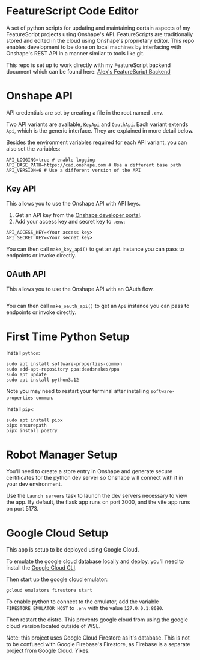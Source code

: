 # FeatureScript Code Editor

A set of python scripts for updating and maintaining certain aspects of my FeatureScript projects using Onshape's API.
FeatureScripts are traditionally stored and edited in the cloud using Onshape's proprietary editor. This repo enables development to be done on local machines by interfacing with Onshape's REST API in a manner similar to tools like git.

This repo is set up to work directly with my FeatureScript backend document which can be found here:
[Alex's FeatureScript Backend](https://cad.onshape.com/documents/00dd11dabe44da2db458f898/w/6c20cd994b174cc99668701f)

# Onshape API

API credentials are set by creating a file in the root named `.env`.

Two API variants are available, `KeyApi` and `OauthApi`. Each variant extends `Api`, which is the generic interface.
They are explained in more detail below.

Besides the environment variables required for each API variant, you can also set the variables:

```
API_LOGGING=true # enable logging
API_BASE_PATH=https://cad.onshape.com # Use a different base path
API_VERSION=6 # Use a different version of the API
```

## Key API

This allows you to use the Onshape API with API keys.

1. Get an API key from the [Onshape developer portal](https://dev-portal.onshape.com/keys).
1. Add your access key and secret key to `.env`:

```
API_ACCESS_KEY=<Your access key>
API_SECRET_KEY=<Your secret key>
```

You can then call `make_key_api()` to get an `Api` instance you can pass to endpoints or invoke directly.

## OAuth API

This allows you to use the Onshape API with an OAuth flow.

```

```

You can then call `make_oauth_api()` to get an `Api` instance you can pass to endpoints or invoke directly.

# First Time Python Setup

Install `python`:

```
sudo apt install software-properties-common
sudo add-apt-repository ppa:deadsnakes/ppa
sudo apt update
sudo apt install python3.12
```

Note you may need to restart your terminal after installing `software-properties-common`.

Install `pipx`:

```
sudo apt install pipx
pipx ensurepath
pipx install poetry
```

# Robot Manager Setup

You'll need to create a store entry in Onshape and generate secure certificates for the python dev server so Onshape will connect with it in your dev environment.

Use the `Launch servers` task to launch the dev servers necessary to view the app. By default, the flask app runs on port 3000, and the vite app runs on port 5173.

# Google Cloud Setup

This app is setup to be deployed using Google Cloud.

To emulate the google cloud database locally and deploy, you'll need to install the [Google Cloud CLI](https://cloud.google.com/sdk/docs/install#deb).

<!-- To emulate the google cloud database locally, first install a version of the Java JRE:

```
sudo apt install default-jre
``` -->

Then start up the google cloud emulator:

```
gcloud emulators firestore start
```

To enable python to connect to the emulator, add the variable `FIRESTORE_EMULATOR_HOST` to `.env` with the value `127.0.0.1:8080`.

Then restart the distro. This prevents google cloud from using the google cloud version located outside of WSL.

Note: this project uses Google Cloud Firestore as it's database. This is not to be confused with Google Firebase's Firestore, as Firebase is a separate project from Google Cloud. Yikes.

<!-- To connect to the cloud db from your dev environment, run:
```gcloud auth application-default login``` -->
